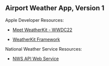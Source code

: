 ## Airport Weather App, Version 1

Apple Developer Resources: 

  - [Meet WeatherKit - WWDC22](https://developer.apple.com/videos/play/wwdc2022/10003/)

  - [WeatherKit Framework](https://developer.apple.com/documentation/WeatherKit)

National Weather Service Resources:

 - [NWS API Web Service](https://www.weather.gov/documentation/services-web-api)
